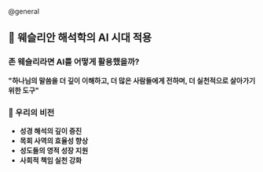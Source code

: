 @general
## 🌟 웨슬리안 해석학의 AI 시대 적용

### 존 웨슬리라면 AI를 어떻게 활용했을까?

**"하나님의 말씀을 더 깊이 이해하고, 더 많은 사람들에게 전하며, 더 실천적으로 살아가기 위한 도구"**

### 🚀 우리의 비전

- **성경 해석의 깊이 증진**
- **목회 사역의 효율성 향상**
- **성도들의 영적 성장 지원**
- **사회적 책임 실천 강화**
